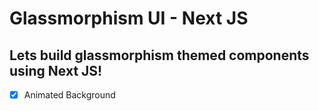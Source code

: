 # Glassmorphism UI - Next JS

## Lets build glassmorphism themed components using Next JS!

- [x] Animated Background
